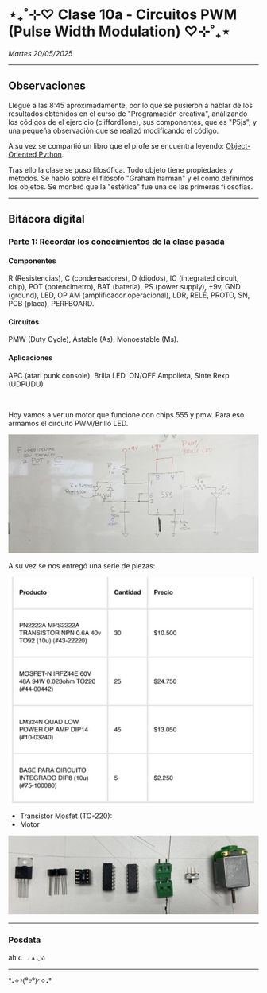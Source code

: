 # ⋆₊˚⊹♡ Clase  10a - Circuitos PWM (Pulse Width Modulation) ♡⊹˚₊⋆

_Martes 20/05/2025_

***

## Observaciones

<!---Recordar para programar "md" (markdown): 
- https://github.com/adam-p/markdown-here/wiki/Markdown-Cheatsheet 
- https://www.markdownguide.org/basic-syntax/--->

Llegué a las 8:45 apróximadamente, por lo que se pusieron a hablar de los resultados obtenidos en el curso de "Programación creativa", análizando los códigos de el ejercicio (clifford1one), sus componentes, que es "P5js", y una pequeña observación que se realizó modificando el código.

A su vez se compartió un libro que el profe se encuentra leyendo: [Object-Oriented Python](https://nostarch.com/object-oriented-python).

Tras ello la clase se puso filosófica. Todo objeto tiene propiedades y métodos. Se habló sobre el filósofo "Graham harman" y el como definimos los objetos. Se monbró que la "estética" fue una de las primeras filosofías.

***

## Bitácora digital

### Parte 1: Recordar los conocimientos de la clase pasada

#### Componentes

R (Resistencias), C (condensadores), D (diodos), IC (integrated circuit, chip), POT (potencimetro), BAT (batería), PS (power supply), +9v, GND (ground), LED, OP AM (amplificador operacional), LDR, RELÉ, PROTO, SN, PCB (placa), PERFBOARD.

#### Circuitos

PMW (Duty Cycle), Astable (As), Monoestable (Ms).

#### Aplicaciones

APC (atari punk console), Brilla LED, ON/OFF Ampolleta, Sinte Rexp (UDPUDU)

<br>

Hoy vamos a ver un motor que funcione con chips 555 y pmw. Para eso armamos el circuito PWM/Brillo LED.

![alt text](./archivos/01.jpeg)

A su vez se nos entregó una serie de piezas: 

![alt text](./archivos/02.jpeg)

- Transistor Mosfet (TO-220):
- Motor

![alt text](./archivos/03.jpeg)

***

### Posdata

ah  ૮ ◞ ﻌ ◟ ა

***

°˖✧◝(⁰▿⁰)◜✧˖°
